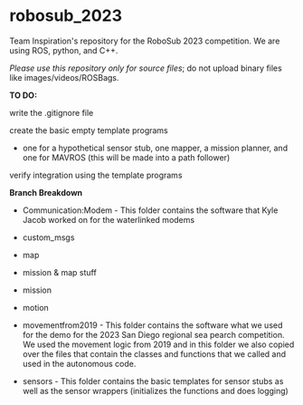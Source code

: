 # robosub_2023
Team Inspiration's repository for the RoboSub 2023 competition. We are using ROS, python, and C++.

*Please use this repository only for source files*; do not upload binary files like images/videos/ROSBags.

**TO DO:**

write the .gitignore file

create the basic empty template programs 
- one for a hypothetical sensor stub, one mapper, a mission planner, and one for MAVROS (this will be made into a path follower)

verify integration using the template programs



**Branch Breakdown**

- Communication:Modem - This folder contains the software that Kyle Jacob worked on for the waterlinked modems 

- custom_msgs 

- map

- mission & map stuff 

- mission 

- motion

- movementfrom2019 - This folder contains the software what we used for the demo for the 2023 San Diego regional sea pearch competition. We used the movement logic from 2019 and in this folder we also copied over the files that contain the classes and functions that we called and used in the autonomous code.

- sensors - This folder contains the basic templates for sensor stubs as well as the sensor wrappers (initializes the functions and does logging)
